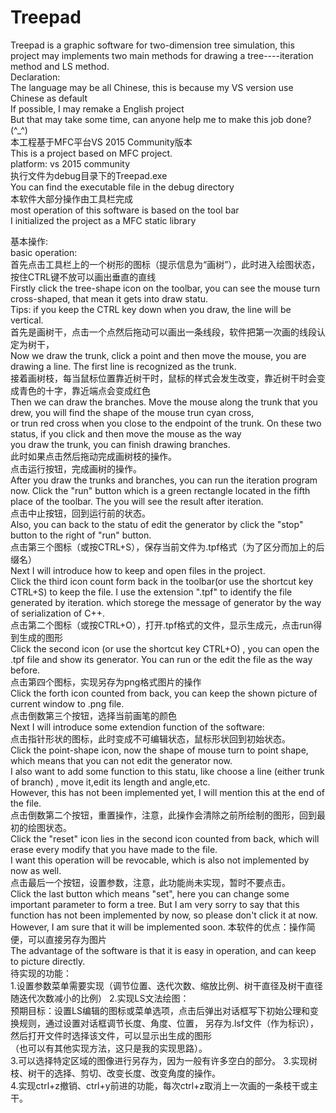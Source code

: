 # Treepad
Treepad is a graphic software for two-dimension tree simulation, this project may implements two main methods for drawing a tree----iteration method and LS method.  
Declaration:  
The language may be all Chinese, this is because my VS version use Chinese as default  
If possible, I may remake a English project  
But that may take some time, can anyone help me to make this job done? (^_^)  
本工程基于MFC平台VS 2015 Community版本  
This is a project based on MFC project.   
platform: vs 2015 community  
执行文件为debug目录下的Treepad.exe  
You can find the executable file in the debug directory  
本软件大部分操作由工具栏完成  
most operation of this software is based on the tool bar  
I initialized the project as a MFC static library  

基本操作:  
basic operation:  
首先点击工具栏上的一个树形的图标（提示信息为“画树”），此时进入绘图状态，按住CTRL键不放可以画出垂直的直线  
Firstly click the tree-shape icon on the toolbar, you can see the mouse turn cross-shaped, that mean it gets into draw statu.  
Tips: if you keep the CTRL key down when you draw, the line will be vertical.  
首先是画树干，点击一个点然后拖动可以画出一条线段，软件把第一次画的线段认定为树干，  
Now we draw the trunk, click a point and then move the mouse, you are drawing a line. The first line is recognized as the trunk.  
接着画树枝，每当鼠标位置靠近树干时，鼠标的样式会发生改变，靠近树干时会变成青色的十字，靠近端点会变成红色  
Then we can draw the branches. Move the mouse along the trunk that you drew, you will find the shape of the mouse trun cyan cross,  
or trun red cross when you close to the endpoint of the trunk. On these two status, if you click and then move the mouse as the way  
you draw the trunk, you can finish drawing branches.  
此时如果点击然后拖动完成画树枝的操作。  
点击运行按钮，完成画树的操作。  
After you draw the trunks and branches, you can run the iteration program now. Click the "run" button which is a green rectangle   located in the fifth place of the toolbar. The you will see the result after iteration.  
点击中止按钮，回到运行前的状态。  
Also, you can back to the statu of edit the generator by click the "stop" button to the right of "run" button.  
点击第三个图标（或按CTRL+S），保存当前文件为.tpf格式（为了区分而加上的后缀名）  
Next I will introduce how to keep and open files in the project.   
Click the third icon count form back in the toolbar(or use the shortcut key CTRL+S) to keep the file. I use the extension ".tpf" to   identify the file generated by iteration. which storege the message of generator by the way of serialization of C++.  
点击第二个图标（或按CTRL+O），打开.tpf格式的文件，显示生成元，点击run得到生成的图形   
Click the second icon (or use the shortcut key CTRL+O) , you can open the .tpf file and show its generator. You can run or the edit   the file as the way before.  
点击第四个图标，实现另存为png格式图片的操作  
Click the forth icon counted from back, you can keep the shown picture of current window to .png file.  
点击倒数第三个按钮，选择当前画笔的颜色   
Next I will introduce some extendion function of the software:  
点击指针形状的图标，此时变成不可编辑状态，鼠标形状回到初始状态。  
Click the point-shape icon, now the shape of mouse turn to point shape, which means that you can not edit the generator now.  
I also want to add some function to this statu, like choose a line (either trunk of branch) , move it,edit its length and angle,etc.  
However, this has not been implemented yet, I will mention this at the end of the file.   
点击倒数第二个按钮，重置操作，注意，此操作会清除之前所绘制的图形，回到最初的绘图状态。  
Click the "reset" icon lies in the second icon counted from back, which will erase every modify that you have made to the file.   
I want this operation will be revocable, which is also not implemented by now as well.  
点击最后一个按钮，设置参数，注意，此功能尚未实现，暂时不要点击。   
Click the last button which means "set", here you can change some important parameter to form a tree. But I am very sorry to say that
this function has not been implemented by now, so please don't click it at now. However, I am sure that it will be implemented soon.
本软件的优点：操作简便，可以直接另存为图片  
The advantage of the software is that it is easy in operation, and can keep to picture directly.   
待实现的功能：  
1.设置参数菜单需要实现（调节位置、迭代次数、缩放比例、树干直径及树干直径随迭代次数减小的比例） 
2.实现LS文法绘图：  
预期目标：设置LS编辑的图标或菜单选项，点击后弹出对话框写下初始公理和变换规则，通过设置对话框调节长度、角度、位置，
另存为.lsf文件（作为标识），然后打开文件时选择该文件，可以显示出生成的图形  
（也可以有其他实现方法，这只是我的实现思路）。  
3.可以选择特定区域的图像进行另存为，因为一般有许多空白的部分。
3.实现树枝、树干的选择、剪切、改变长度、改变角度的操作。  
4.实现ctrl+z撤销、ctrl+y前进的功能，每次ctrl+z取消上一次画的一条枝干或主干。
